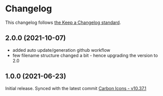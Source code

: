 # Changelog

This changelog follows [the Keep a Changelog standard](https://keepachangelog.com).

## 2.0.0 (2021-10-07)
- added auto update/generation github workflow
- few filename structure changed a bit - hence upgrading the version to 2.0

## 1.0.0 (2021-06-23)
Initial release.
Synced with the latest commit [Carbon Icons - v10.37.1](https://github.com/carbon-design-system/carbon/releases/tag/v10.37.1)
